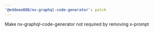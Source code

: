 ```yaml
---
'@eddeee888/nx-graphql-code-generator': patch
---
```


Make nx-graphql-code-generator not required by removing x-prompt
